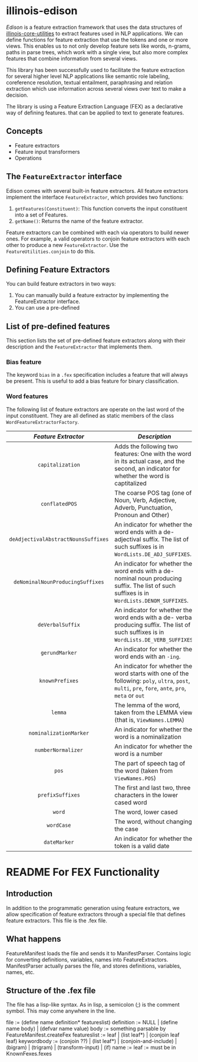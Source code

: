 # illinois-edison

*Edison* is a feature extraction framework that uses the data structures of [illinois-core-utilities](..`core-utilities`README.md)
to extract features used in NLP applications.
We can define functions for feature extraction that use the tokens and one or more views. 
This enables us to not only develop feature sets like words, n-grams, paths in parse trees, which work with a single view, 
but also more complex features that combine information from several views.

This library has been successfully used to facilitate the feature extraction for several higher level
NLP applications like semantic role labeling, coreference
resolution, textual entailment, paraphrasing and relation
extraction which use information across several views over text to
make a decision.

The library is using a Feature Extraction Language (FEX) as a declarative way of defining features. 
that can be applied to text to generate features. 

## Concepts
   - Feature extractors
   - Feature input transformers
   - Operations

## The `FeatureExtractor` interface
Edison comes with several built-in feature extractors. 
All feature extractors implement the interface `FeatureExtractor`, which provides two functions:

   1. `getFeatures(Constituent)`: This function converts the input constituent into a set of Features.
   2. `getName()`: Returns the name of the feature extractor.

Feature extractors can be combined with each via operators to build newer ones. 
For example, a valid operators to conjoin feature extractors with each other to 
produce a new `FeatureExtractor`. Use the `FeatureUtilities.conjoin` to do this.

## Defining Feature Extractors 
You can build feature extractors in two ways:

   1. You can manually build a feature extractor by implementing the FeatureExtractor interface.
   2. You can use a pre-defined

## List of pre-defined features

This section lists the set of pre-defined feature extractors along
with their description and the `FeatureExtractor` that implements
them.

### Bias feature
The keyword `bias` in a `.fex` specification includes a feature
that will always be present. This is useful to add a bias feature
for binary classification.

### Word features
The following list of feature extractors are operate on the last
word of the input constituent. They are all defined as static
members of the class `WordFeatureExtractorFactory`.
  

| *Feature Extractor*                 | *Description*                                                           |
|:-----------------------------------:|-------------------------------------------------------------------------|
| `capitalization`                    | Adds the following two features: One with the word in its actual case, and the second, an indicator for whether the word is captitalized   |
| `conflatedPOS`                      | The coarse POS tag (one of Noun, Verb, Adjective, Adverb, Punctuation, Pronoun and Other) |
| `deAdjectivalAbstractNounsSuffixes` | An indicator for whether the word ends with a de- adjectival suffix. The list of such suffixes is in `WordLists.DE_ADJ_SUFFIXES`. |
| `deNominalNounProducingSuffixes`    | An indicator for whether the word ends with a de- nominal noun producing suffix. The list of such suffixes is in `WordLists.DENOM_SUFFIXES`.                       |
| `deVerbalSuffix`                    | An indicator for whether the word ends with a de- verbal producing suffix. The list of such suffixes is in `WordLists.DE_VERB_SUFFIXES`.  |
| `gerundMarker`                      | An indicator for whether the word ends with an `-ing`.                  |
| `knownPrefixes`                     | An indicator for whether the word starts with one of the following: `poly`, `ultra`, `post`, `multi`, `pre`, `fore`, `ante`, `pro`, `meta` or `out`                    |
| `lemma`                             | The lemma of the word, taken from the LEMMA view (that is, `ViewNames.LEMMA`)  |
| `nominalizationMarker`              | An indicator for whether the word is a nominalization                   |
| `numberNormalizer`                  | An indicator for whether the word is a number                           |
| `pos`                               | The part of speech tag of the word (taken  from `ViewNames.POS`)  |
| `prefixSuffixes`                    | The first and last two, three characters in the lower cased word |
| `word`                              | The word, lower cased                                                   |
| `wordCase`                          | The word, without changing the case                                     |
| `dateMarker`                        | An indicator for whether the token is a valid date                      |


# README For FEX Functionality

## Introduction

In addition to the programmatic generation using feature extractors, we allow specification of
feature extractors through a special file that defines feature extractors. This file is the .fex file.

## What happens
FeatureManifest loads the file and sends it to ManifestParser. Contains logic for converting
    definitions, variables, names into FeatureExtractors.
ManifestParser actually parses the file, and stores definitions, variables, names, etc.


## Structure of the .fex file

The file has a lisp-like syntax. As in lisp, a semicolon (;) is the comment symbol. This may come anywhere
in the line.

file := (define name definition* featureslist)
definition := NULL | (define name body) | (defvar name value)
body := something parsable by FeatureManifest.createFex
featureslist := leaf | (list leaf*) | (conjoin leaf leaf)
keywordbody := (conjoin ??) | (list leaf*) | (conjoin-and-include) | (bigram) | (trigram) | (transform-input) | (if)
name := <string>
leaf := must be in KnownFexes.fexes

